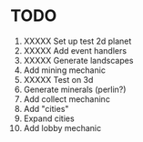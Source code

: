 # TODO

1. XXXXX Set up test 2d planet
2. XXXXX Add event handlers
3. XXXXX Generate landscapes
4. Add mining mechanic
5. XXXXX Test on 3d
6. Generate minerals (perlin?)
7. Add collect mechaninc
8. Add "cities"
9. Expand cities
10. Add lobby mechanic
